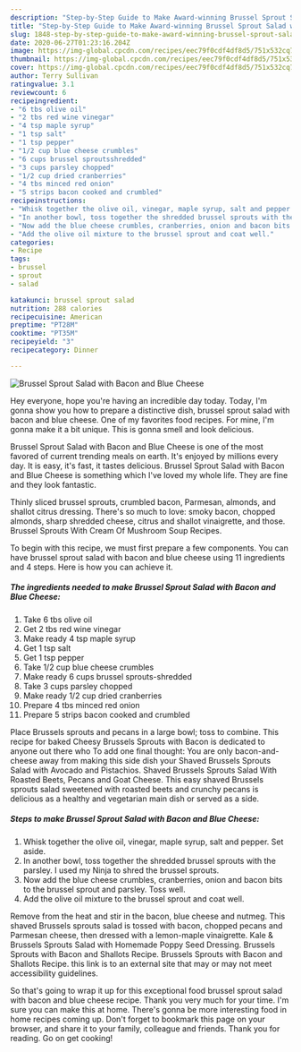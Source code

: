 ```yaml
---
description: "Step-by-Step Guide to Make Award-winning Brussel Sprout Salad with Bacon and Blue Cheese"
title: "Step-by-Step Guide to Make Award-winning Brussel Sprout Salad with Bacon and Blue Cheese"
slug: 1848-step-by-step-guide-to-make-award-winning-brussel-sprout-salad-with-bacon-and-blue-cheese
date: 2020-06-27T01:23:16.204Z
image: https://img-global.cpcdn.com/recipes/eec79f0cdf4df8d5/751x532cq70/brussel-sprout-salad-with-bacon-and-blue-cheese-recipe-main-photo.jpg
thumbnail: https://img-global.cpcdn.com/recipes/eec79f0cdf4df8d5/751x532cq70/brussel-sprout-salad-with-bacon-and-blue-cheese-recipe-main-photo.jpg
cover: https://img-global.cpcdn.com/recipes/eec79f0cdf4df8d5/751x532cq70/brussel-sprout-salad-with-bacon-and-blue-cheese-recipe-main-photo.jpg
author: Terry Sullivan
ratingvalue: 3.1
reviewcount: 6
recipeingredient:
- "6 tbs olive oil"
- "2 tbs red wine vinegar"
- "4 tsp maple syrup"
- "1 tsp salt"
- "1 tsp pepper"
- "1/2 cup blue cheese crumbles"
- "6 cups brussel sproutsshredded"
- "3 cups parsley chopped"
- "1/2 cup dried cranberries"
- "4 tbs minced red onion"
- "5 strips bacon cooked and crumbled"
recipeinstructions:
- "Whisk together the olive oil, vinegar, maple syrup, salt and pepper. Set aside."
- "In another bowl, toss together the shredded brussel sprouts with the parsley. I used my Ninja to shred the brussel sprouts."
- "Now add the blue cheese crumbles, cranberries, onion and bacon bits to the brussel sprout and parsley. Toss well."
- "Add the olive oil mixture to the brussel sprout and coat well."
categories:
- Recipe
tags:
- brussel
- sprout
- salad

katakunci: brussel sprout salad 
nutrition: 288 calories
recipecuisine: American
preptime: "PT28M"
cooktime: "PT35M"
recipeyield: "3"
recipecategory: Dinner

---
```



![Brussel Sprout Salad with Bacon and Blue Cheese](https://img-global.cpcdn.com/recipes/eec79f0cdf4df8d5/751x532cq70/brussel-sprout-salad-with-bacon-and-blue-cheese-recipe-main-photo.jpg)

Hey everyone, hope you're having an incredible day today. Today, I'm gonna show you how to prepare a distinctive dish, brussel sprout salad with bacon and blue cheese. One of my favorites food recipes. For mine, I'm gonna make it a bit unique. This is gonna smell and look delicious.

Brussel Sprout Salad with Bacon and Blue Cheese is one of the most favored of current trending meals on earth. It's enjoyed by millions every day. It is easy, it's fast, it tastes delicious. Brussel Sprout Salad with Bacon and Blue Cheese is something which I've loved my whole life. They are fine and they look fantastic.

Thinly sliced brussel sprouts, crumbled bacon, Parmesan, almonds, and shallot citrus dressing. There&#39;s so much to love: smoky bacon, chopped almonds, sharp shredded cheese, citrus and shallot vinaigrette, and those. Brussel Sprouts With Cream Of Mushroom Soup Recipes.


To begin with this recipe, we must first prepare a few components. You can have brussel sprout salad with bacon and blue cheese using 11 ingredients and 4 steps. Here is how you can achieve it.

<!--inarticleads1-->

##### The ingredients needed to make Brussel Sprout Salad with Bacon and Blue Cheese:

1. Take 6 tbs olive oil
1. Get 2 tbs red wine vinegar
1. Make ready 4 tsp maple syrup
1. Get 1 tsp salt
1. Get 1 tsp pepper
1. Take 1/2 cup blue cheese crumbles
1. Make ready 6 cups brussel sprouts-shredded
1. Take 3 cups parsley chopped
1. Make ready 1/2 cup dried cranberries
1. Prepare 4 tbs minced red onion
1. Prepare 5 strips bacon cooked and crumbled


Place Brussels sprouts and pecans in a large bowl; toss to combine. This recipe for baked Cheesy Brussels Sprouts with Bacon is dedicated to anyone out there who To add one final thought: You are only bacon-and-cheese away from making this side dish your Shaved Brussels Sprouts Salad with Avocado and Pistachios. Shaved Brussels Sprouts Salad With Roasted Beets, Pecans and Goat Cheese. This easy shaved Brussels sprouts salad sweetened with roasted beets and crunchy pecans is delicious as a healthy and vegetarian main dish or served as a side. 

<!--inarticleads2-->

##### Steps to make Brussel Sprout Salad with Bacon and Blue Cheese:

1. Whisk together the olive oil, vinegar, maple syrup, salt and pepper. Set aside.
1. In another bowl, toss together the shredded brussel sprouts with the parsley. I used my Ninja to shred the brussel sprouts.
1. Now add the blue cheese crumbles, cranberries, onion and bacon bits to the brussel sprout and parsley. Toss well.
1. Add the olive oil mixture to the brussel sprout and coat well.


Remove from the heat and stir in the bacon, blue cheese and nutmeg. This shaved Brussels sprouts salad is tossed with bacon, chopped pecans and Parmesan cheese, then dressed with a lemon-maple vinaigrette. Kale &amp; Brussels Sprouts Salad with Homemade Poppy Seed Dressing. Brussels Sprouts with Bacon and Shallots Recipe. Brussels Sprouts with Bacon and Shallots Recipe. this link is to an external site that may or may not meet accessibility guidelines. 

So that's going to wrap it up for this exceptional food brussel sprout salad with bacon and blue cheese recipe. Thank you very much for your time. I'm sure you can make this at home. There's gonna be more interesting food in home recipes coming up. Don't forget to bookmark this page on your browser, and share it to your family, colleague and friends. Thank you for reading. Go on get cooking!
